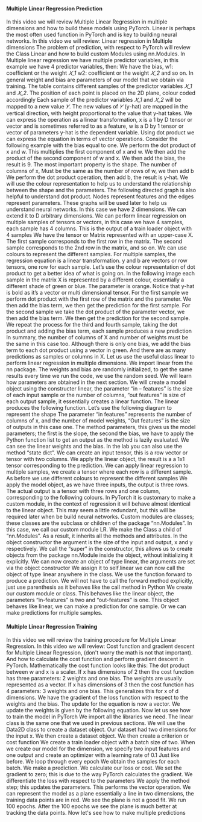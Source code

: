 #### Multiple Linear Regression Prediction

In this video we will review Multiple Linear Regression in multiple dimensions and how to build these models using PyTorch. Linear is perhaps the most often used function in PyTorch and is key to building neural networks. In this video we will review: Linear regression in Multiple dimensions The problem of prediction, with respect to PyTorch will review the Class Linear and how to build custom Modules using nn.Modules. In Multiple linear regression we have multiple predictor variables, in this example we have 4 predictor variables, then: We have the bias, w1: coefficient or the weight _𝑋_1_ w2: coefficient or the weight _𝑋_2_ and so on. In general weight and bias are parameters of our model that we obtain via training. The table contains different samples of the predictor variables _𝑋_1_ and _𝑋_2_. The position of each point is placed on the 2D plane, colour coded accordingly Each sample of the predictor variables _𝑋_1_ and _𝑋_2_ will be mapped to a new value _𝑌_. The new values of _𝑌_ (y-hat) are mapped in the vertical direction, with height proportional to the value that y-hat takes. We can express the operation as a linear transformation, x is a 1 by D tensor or vector and is sometimes referred to as a feature, w is a D by 1 tensor or vector of parameters y-hat is the dependent variable. Using dot product we can express the equation in terms of vector operations. Consider the following example with the bias equal to one. We perform the dot product of x and w. This multiplies the first component of x and w. We then add the product of the second component of w and x. We then add the bias, the result is 9. The most important property is the shape. The number of columns of x, Must be the same as the number of rows of w, we then add b We perform the dot product operation, then add b, the result is y-hat. We will use the colour representation to help us to understand the relationship between the shape and the parameters. The following directed graph is also helpful to understand dot product. Nodes represent features and the edges represent parameters. These graphs will be used later to help us understand neural networks. In this case we have 2 dimensions. We can extend it to D arbitrary dimensions. We can perform linear regression on multiple samples of tensors or vectors, in this case we have 4 samples, each sample has 4 columns. This is the output of a train loader object with 4 samples We have the tensor or Matrix represented with an upper-case X. The first sample corresponds to the first row in the matrix. The second sample corresponds to the 2nd row in the matrix, and so on. We can use colours to represent the different samples. For multiple samples, the regression equation is a linear transformation. y and b are vectors or row tensors, one row for each sample. Let’s use the colour representation of dot product to get a better idea of what is going on. In the following image each sample in the matrix X is represented by a different colour, essentially a different shade of green or blue. The parameter is orange. Notice that y-hat is bold as it’s a vector or multi dimensional tensor. For the first sample we perform dot product with the first row of the matrix and the parameter. We then add the bias term, we then get the prediction for the first sample. For the second sample we take the dot product of the parameter vector, we then add the bias term. We then get the prediction for the second sample. We repeat the process for the third and fourth sample, taking the dot product and adding the bias term, each sample produces a new prediction In summary, the number of columns of X and number of weights must be the same in this case too. Although there is only one bias, we add the bias term to each dot product using a vector in green. And there are as many predictions as samples or columns in X. Let us use the useful class linear to perform linear regression in multiple dimensions. We import linear from the nn package. The weights and bias are randomly initialized, to get the same results every time we run the code, we use the random seed. We will learn how parameters are obtained in the next section. We will create a model object using the constructer linear, the parameter “in – features” is the size of each input sample or the number of columns, “out features” is size of each output sample, it essentially creates a linear function. The linear produces the following function. Let’s use the following diagram to represent the shape The parameter “in features” represents the number of columns of x, and the number of model weights, “Out features” is the size of outputs in this case one. The method parameters, this gives us the model parameters; the first is the slope, the second the bias, we have to apply the Python function list to get an output as the method is lazily evaluated. We can see the linear weights and the bias. In the lab you can also use the method “state dict”. We can create an input tensor, this is a row vector or tensor with two columns. We apply the linear object, the result is a a 1x1 tensor corresponding to the prediction. We can apply linear regression to multiple samples, we create a tensor where each row is a different sample. As before we use different colours to represent the different samples We apply the model object, as we have three inputs, the output is three rows. The actual output is a tensor with three rows and one column, corresponding to the following colours. In PyTorch it is customary to make a custom module, in the context of regression it will behave almost identical to the linear object. This may seem a little redundant, but this will be required later when be build neural networks. Custom modules are classes; these classes are the subclass or children of the package “nn.Modules”. In this case, we call our custom module LR. We make the Class a child of “nn.Modules”. As a result, it inherits all the methods and attributes. In the object constructor the argument is the size of the input and output, x and y respectively. We call the “super” in the constructor, this allows us to create objects from the package nn.Module inside the object, without initializing it explicitly. We can now create an object of type linear, the arguments are set via the object constructor We assign it to self.linear we can now call the object of type linear anywhere in the class. We use the function forward to produce a prediction. We will not have to call the forward method explicitly, just use parenthesis as it behaves like the call method in Python We create our custom module or class. This behaves like the linear object, the parameters “in-features” is two and “out-features” is one. This object behaves like linear, we can make a prediction for one sample. Or we can make predictions for multiple samples.

#### Multiple Linear Regression Training
In this video we will review the training procedure for Multiple Linear Regression. In this video we will review: Cost function and gradient descent for Multiple Linear Regression, (don't worry the math is not that important). And how to calculate the cost function and perform gradient descent in PyTorch. Mathematically the cost function looks like this: The dot product between w and x is a scaler. If x has dimensions of 2 then the cost function has three parameters: 2 weights and one bias. The weights are usually represented as a vector. If x has dimensions of 3 then the cost function has 4 parameters: 3 weights and one bias. This generalizes this for x of d dimensions. We have the gradient of the loss function with respect to the weights and the bias. The update for the equation is now a vector. We update the weights is given by the following equation. Now let us see how to train the model in PyTorch We import all the libraries we need. The linear class is the same one that we used in previous sections. We will use the Data2D class to create a dataset object. Our dataset had two dimensions for the input x. We then create a dataset object. We then create a criterion or cost function We create a train loader object with a batch size of two. When we create our model for the dimension, we specify two input features and one output and create an optimizer with a learning rate of 0.1 Just like before. We loop through every epoch We obtain the samples for each batch. We make a prediction. We calculate our loss or cost. We set the gradient to zero; this is due to the way PyTorch calculates the gradient. We differentiate the loss with respect to the parameters We apply the method step; this updates the parameters. This performs the vector operation. We can represent the model as a plane essentially a line in two dimensions, the training data points are in red. We see the plane is not a good fit. We run 100 epochs. After the 100 epochs we see the plane is much better at tracking the data points. Now let's see how to make multiple predictions
